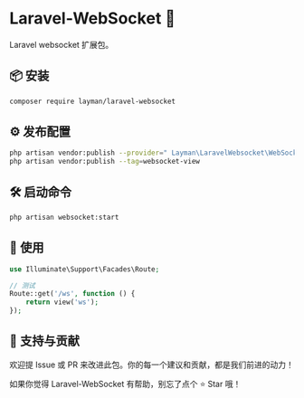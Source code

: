 # Laravel-WebSocket 🔐

Laravel websocket 扩展包。

## 📦 安装

```bash
composer require layman/laravel-websocket
```

## ⚙️ 发布配置

```bash
php artisan vendor:publish --provider=" Layman\LaravelWebsocket\WebSocketServiceProvider" --tag=websocket
php artisan vendor:publish --tag=websocket-view
```

## 🛠️ 启动命令

```bash
php artisan websocket:start
```

## 🚀 使用

```php
use Illuminate\Support\Facades\Route;

// 测试
Route::get('/ws', function () {
    return view('ws');
});
```

## 🙌 支持与贡献

欢迎提 Issue 或 PR 来改进此包。你的每一个建议和贡献，都是我们前进的动力！

如果你觉得 Laravel-WebSocket 有帮助，别忘了点个 ⭐ Star 哦！

